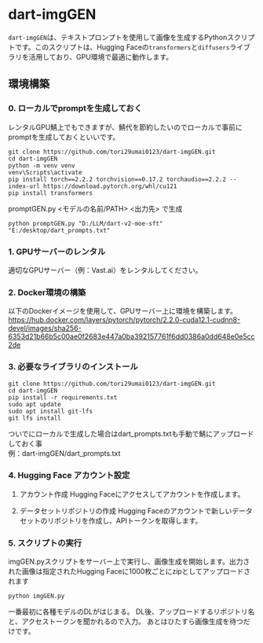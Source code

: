 # dart-imgGEN
`dart-imgGEN`は、テキストプロンプトを使用して画像を生成するPythonスクリプトです。このスクリプトは、Hugging Faceの`transformers`と`diffusers`ライブラリを活用しており、GPU環境で最適に動作します。

## 環境構築
### 0. ローカルでpromptを生成しておく
レンタルGPU鯖上でもできますが、鯖代を節約したいのでローカルで事前にpromptを生成しておくといいです。
```
git clone https://github.com/tori29umai0123/dart-imgGEN.git
cd dart-imgGEN
python -m venv venv
venv\Scripts\activate
pip install torch==2.2.2 torchvision==0.17.2 torchaudio==2.2.2 --index-url https://download.pytorch.org/whl/cu121
pip install transformers
```
promptGEN.py <モデルの名前/PATH> <出力先> で生成
```
python promptGEN.py "D:/LLM/dart-v2-moe-sft" "E:/desktop/dart_prompts.txt"
```

### 1. GPUサーバーのレンタル
適切なGPUサーバー（例：Vast.ai）をレンタルしてください。

### 2. Docker環境の構築
以下のDockerイメージを使用して、GPUサーバー上に環境を構築します。
https://hub.docker.com/layers/pytorch/pytorch/2.2.0-cuda12.1-cudnn8-devel/images/sha256-6353d21b66b5c00ae0f2683e447a0ba392157761f6dd0386a0dd648e0e5cc2de

### 3. 必要なライブラリのインストール
```
git clone https://github.com/tori29umai0123/dart-imgGEN.git
cd dart-imgGEN
pip install -r requirements.txt
sudo apt update
sudo apt install git-lfs
git lfs install
```
ついでにローカルで生成した場合はdart_prompts.txtも手動で鯖にアップロードしておく事<br>
例：dart-imgGEN/dart_prompts.txt

### 4. Hugging Face アカウント設定

1. アカウント作成
Hugging Faceにアクセスしてアカウントを作成します。

2. データセットリポジトリの作成
Hugging Faceのアカウントで新しいデータセットのリポジトリを作成し、APIトークンを取得します。

### 5. スクリプトの実行
imgGEN.pyスクリプトをサーバー上で実行し、画像生成を開始します。出力された画像は指定されたHugging Faceに1000枚ごとにzipとしてアップロードされます
```
python imgGEN.py
```
一番最初に各種モデルのDLがはじまる。
DL後、アップロードするリポジトリ名と、アクセストークンを聞かれるので入力。
あとはひたすら画像生成を待つだけです。
